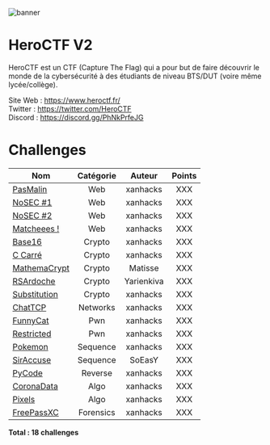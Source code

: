 ![banner](https://pbs.twimg.com/profile_banners/815907006708060160/1586530306/1500x500)

# HeroCTF V2

HeroCTF est un CTF (Capture The Flag) qui a pour but de faire découvrir le monde de la cybersécurité à des étudiants de niveau BTS/DUT (voire même lycée/collège).

Site Web : https://www.heroctf.fr/ <br>
Twitter : https://twitter.com/HeroCTF <br>
Discord : https://discord.gg/PhNkPrfeJG

# Challenges

| Nom                                  | Catégorie | Auteur     | Points |
|--------------------------------------|:---------:|:----------:|:------:|
| [PasMalin](Web/PasMalin)             | Web       | xanhacks   | XXX    |
| [NoSEC #1](Web/NoSEC1)               | Web       | xanhacks   | XXX    |
| [NoSEC #2](Web/NoSEC2)               | Web       | xanhacks   | XXX    |
| [Matcheees !](Web/Matcheees)         | Web       | xanhacks   | XXX    |
| [Base16](Crypto/Base16)              | Crypto    | xanhacks   | XXX    |
| [C Carré](Crypto/C_Carre)            | Crypto    | xanhacks   | XXX    |
| [MathemaCrypt](Crypto/MathemaCrypt)  | Crypto    | Matisse    | XXX    |
| [RSArdoche](Crypto/RSArdoche)        | Crypto    | Yarienkiva | XXX    |
| [Substitution](Crypto/Substitution)  | Crypto    | xanhacks   | XXX    |
| [ChatTCP](Networks/ChatTCP)          | Networks  | xanhacks   | XXX    |
| [FunnyCat](Pwn/FunnyCat)             | Pwn       | xanhacks   | XXX    |
| [Restricted](Pwn/Restricted)         | Pwn       | xanhacks   | XXX    |
| [Pokemon](Sequence/Pokemon)          | Sequence  | xanhacks   | XXX    |
| [SirAccuse](Sequence/SirAccuse)      | Sequence  | SoEasY     | XXX    |
| [PyCode](Reverse/PyCode)             | Reverse   | xanhacks   | XXX    |
| [CoronaData](Algo/CoronaData)        | Algo      | xanhacks   | XXX    |
| [Pixels](Algo/Pixels)                | Algo      | xanhacks   | XXX    |
| [FreePassXC](Forensics/FreePassXC)   | Forensics | xanhacks   | XXX    |


**Total : 18 challenges**